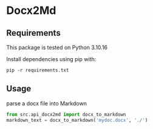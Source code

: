 # Docx2Md

## Requirements

This package is tested on Python 3.10.16

Install dependencies using pip with:
```shell
pip -r requirements.txt
```

## Usage

 parse a docx file into Markdown
```python
from src.api_docx2md import docx_to_markdown
markdown_text = docx_to_markdown('mydoc.docx', './')
```
